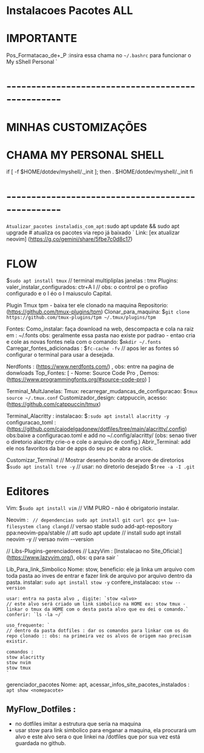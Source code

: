 # Instalacoes Pacotes ALL

# IMPORTANTE
Pos_Formatacao_de+_P :insira essa chama no `~/.bashrc` para funcionar o My sShell Personal
`
# -------------------------------------------------
# MINHAS CUSTOMIZAÇÕES

# CHAMA MY PERSONAL SHELL
if [ -f $HOME/dotdev/myshell/._init ]; then
    . $HOME/dotdev/myshell/._init
fi


# -------------------------------------------------
`
Atualizar_pacotes
  instaladis_com_apt: `sudo apt update && sudo apt upgrade # atualiza os pacotes via repo já baixado `
Link: [ex atualizar neovim] (https://g.co/gemini/share/5fbe7c0d8c17)

# FLOW <Produtividade Dev>

$`sudo apt install tmux`
// terminal multipliplas janelas : tmx
Plugins:
valer_instalar_configurados: ctr+A I // obs: o control pe o profixo configurado e o I éo o I maiusculo Capital.

Plugin Tmux tpm - baixa ter ele clonado na maquina
Repositorio: (https://github.com/tmux-plugins/tpm)
Clonar_para_maquina: $`git clone https://github.com/tmux-plugins/tpm ~/.tmux/plugins/tpm`

Fontes:
Como_instalar: faça download na web, descompacta e cola na raiz em : ~/.fonts
obs: geralmente essa pasta nao existe por padrao - entao cria e cole as novas fontes nela
com o comando: $`mkdir ~/.fonts`
Carregar_fontes_adicionadas : $`fc-cache -fv` // apos ler as fontes só configurar o terminal para usar a desejada.

Nerdfonts : (https://www.nerdfonts.com/) , obs: entre na pagina de donwloads
    Top_Fontes: [
        - Nome: Source Code Pro , Demos: (https://www.programmingfonts.org/#source-code-pro)
    ]

Terminal_MultJanelas:
Tmux: recarregar_mudancas_de_configuracao: $`tmux source ~/.tmux.conf`
Customizador_design: catppuccin, acesso: (https://github.com/catppuccin/tmux)

Terminal_Alacritty : instalacao: $`:sudo apt install alacritty -y`
configuracao_toml : (https://github.com/caiodelgadonew/dotfiles/tree/main/alacritty/.config)
obs:baixe a configuracao.toml e add no ~/.config/alacritty/ (obs: senao tiver o diretorio alacritty crie-o e cole o arquivo de config.)
Abrir_Terminal: add ele nos favoritos da bar de apps do seu pc e abra no click.

Customizar_Terminal
 // Mostrar desenho bonito de arvore de diretorios
 $`sudo apt install tree -y`
 // usar: no diretorio desejado $`tree -a -I .git`


# Editores
Vim: $`sudo apt install vim` // VIM PURO - não é obrigatorio instalar.

Neovim : `
  // dependencias
  sudo apt install git curl gcc g++ lua-filesystem clang clangd`
  // versao stable
  sudo add-apt-repository ppa:neovim-ppa/stable
  // att
  sudo apt update
  // install
  sudo apt install neovim -y
  // versao
  nvim --version

  // Libs-Plugins-gerenciadores
  // LazyVim :
  [Instalacao no Site_Oficial:] (https://www.lazyvim.org/), obs: q para sair
  `

Lib_Para_link_Simbolico
    Nome: stow, beneficio: ele ja linka um arquivo com toda pasta ao inves de entrar e fazer link de arquivo por arquivo dentro da pasta.
    instalar: `sudo apt install stow -y`
    confere_instalacao: `stow --version`

    usar: entra na pasta alvo , digite: `stow <alvo>
    // este alvo será criado um link simbolico na HOME ex: stow tmux - linkar o tmux da HOME com o desta pasta alvo que eu dei o comando.`
    conferir: `ls -la ~/`

    uso_frequente: `
    // dentro da pasta dotfiles : dar os comandos para linkar com os do repo clonado :: obs: na primeira vez os alvos de origem nao precisam existir.

    comandos :
    stow alacritty
    stow nvim
    stow tmux
    `

gerenciador_pacotes
    Nome: apt,
    acessar_infos_site_pacotes_instalados : `apt show <nomepacote>`

MyFlow_Dotfiles :
-
- no dotfiles imitar a estrutura que seria na maquina
- usar stow para link simbolico para enganar a maquina, ela procurará um alvo e este alvo sera o que linkei na /dotfiles que por sua vez está guardada no github.
